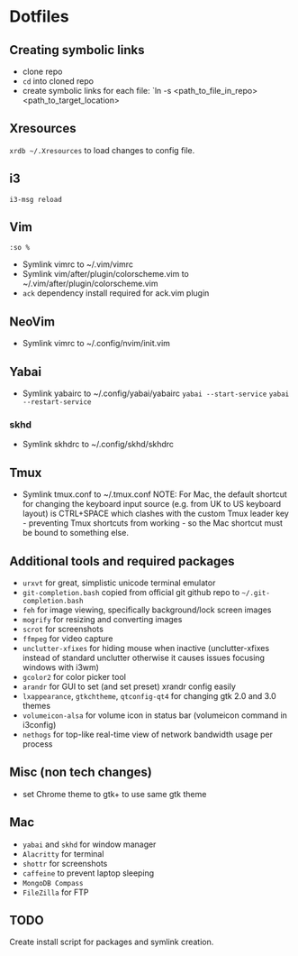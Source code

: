 # Dotfiles

## Creating symbolic links
- clone repo
- `cd` into cloned repo
- create symbolic links for each file: `ln -s <path_to_file_in_repo> <path_to_target_location>

## Xresources
`xrdb ~/.Xresources` to load changes to config file.

## i3
`i3-msg reload`

## Vim
`:so %`

- Symlink vimrc to ~/.vim/vimrc
- Symlink vim/after/plugin/colorscheme.vim to ~/.vim/after/plugin/colorscheme.vim
- `ack` dependency install required for ack.vim plugin

## NeoVim
- Symlink vimrc to ~/.config/nvim/init.vim

## Yabai
- Symlink yabairc to ~/.config/yabai/yabairc
`yabai --start-service`
`yabai --restart-service`

### skhd
- Symlink skhdrc to ~/.config/skhd/skhdrc

## Tmux
- Symlink tmux.conf to ~/.tmux.conf
NOTE: For Mac, the default shortcut for changing the keyboard input source (e.g.
from UK to US keyboard layout) is CTRL+SPACE which clashes with the custom Tmux
leader key - preventing Tmux shortcuts from working - so the Mac shortcut must
be bound to something else.

## Additional tools and required packages
- `urxvt` for great, simplistic unicode terminal emulator
- `git-completion.bash` copied from official git github repo to `~/.git-completion.bash`
- `feh` for image viewing, specifically background/lock screen images
- `mogrify` for resizing and converting images
- `scrot` for screenshots
- `ffmpeg` for video capture
- `unclutter-xfixes` for hiding mouse when inactive (unclutter-xfixes instead of standard unclutter otherwise it causes issues focusing windows with i3wm)
- `gcolor2` for color picker tool
- `arandr` for GUI to set (and set preset) xrandr config easily
- `lxappearance`, `gtkchtheme`, `qtconfig-qt4` for changing gtk 2.0 and 3.0 themes
- `volumeicon-alsa` for volume icon in status bar (volumeicon command in i3config)
- `nethogs` for top-like real-time view of network bandwidth usage per process

## Misc (non tech changes)
- set Chrome theme to gtk+ to use same gtk theme

## Mac
- `yabai` and `skhd` for window manager
- `Alacritty` for terminal
- `shottr` for screenshots
- `caffeine` to prevent laptop sleeping
- `MongoDB Compass`
- `FileZilla` for FTP

## TODO
Create install script for packages and symlink creation.
